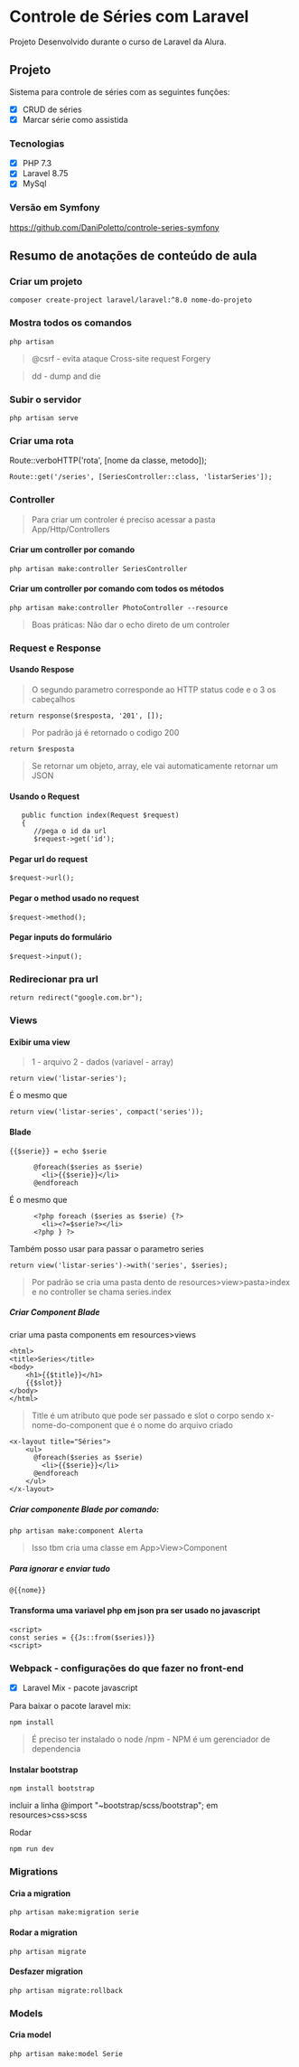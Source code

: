# Controle de Séries com Laravel
Projeto Desenvolvido durante o curso de Laravel da Alura. 

## Projeto
Sistema para controle de séries com as seguintes funções:
- [x] CRUD de séries
- [x] Marcar série como assistida

### Tecnologias
- [x] PHP 7.3
- [x] Laravel 8.75
- [x] MySql

### Versão em Symfony
https://github.com/DaniPoletto/controle-series-symfony

## Resumo de anotações de conteúdo de aula
### Criar um projeto
```
composer create-project laravel/laravel:^8.0 nome-do-projeto
```

### Mostra todos os comandos
```
php artisan
```

> @csrf - evita ataque Cross-site request Forgery

> dd - dump and die

### Subir o servidor
```
php artisan serve
```

### Criar uma rota
Route::verboHTTP('rota', [nome da classe, metodo]);

```
Route::get('/series', [SeriesController::class, 'listarSeries']);
```

### Controller

> Para criar um controler é preciso acessar a pasta App/Http/Controllers

#### Criar um controller por comando
```
php artisan make:controller SeriesController
```

#### Criar um controller por comando com todos os métodos
```
php artisan make:controller PhotoController --resource
```

> Boas práticas: Não dar o echo direto de um controler

### Request e Response
#### Usando Respose

> O segundo parametro corresponde ao HTTP status code e o 3 os cabeçalhos

```
return response($resposta, '201', []); 
```

>Por padrão já é retornado o codigo 200
```
return $resposta
```

> Se retornar um objeto, array, ele vai automaticamente retornar um JSON

#### Usando o Request
```
   public function index(Request $request)
   {
      //pega o id da url
      $request->get('id');
```

#### Pegar url do request
```
$request->url();
```

#### Pegar o method usado no request
```
$request->method();
```

#### Pegar inputs do formulário
```
$request->input();
```

### Redirecionar pra url
```
return redirect("google.com.br");
```

### Views
#### Exibir uma view

> 1 - arquivo
> 2 - dados (variavel - array)

```
return view('listar-series');
```

É o mesmo que 

```
return view('listar-series', compact('series'));
```

#### Blade

```
{{$serie}} = echo $serie
```

```
      @foreach($series as $serie)
        <li>{{$serie}}</li>
      @endforeach
```

É o mesmo que
```
      <?php foreach ($series as $serie) {?>
        <li><?=$serie?></li>
      <?php } ?>
```

Também posso usar para passar o parametro series
```
return view('listar-series')->with('series', $series);
```

> Por padrão se cria uma pasta dento de resources>view>pasta>index e no controller se chama series.index

##### Criar Component Blade
criar uma pasta components em resources>views 

```
<html>
<title>Series</title>
<body>
    <h1>{{$title}}</h1>
    {{$slot}}
</body>
</html>
```

> Title é um atributo que pode ser passado e slot o corpo sendo x-nome-do-component que é o nome do arquivo criado
```
<x-layout title="Séries">
    <ul>
      @foreach($series as $serie)
        <li>{{$serie}}</li>
      @endforeach
    </ul>
</x-layout>
```

##### Criar componente Blade por comando:

```
php artisan make:component Alerta
```

> Isso tbm cria uma classe em  App>View>Component

##### Para ignorar e enviar tudo
```
@{{nome}}
```

#### Transforma uma variavel php em json pra ser usado no javascript
```
<script>
const series = {{Js::from($series)}}
<script>
```

### Webpack - configurações do que fazer no front-end
- [x] Laravel Mix - pacote javascript

Para baixar o pacote laravel mix:
```
npm install
```

> É preciso ter instalado o node /npm - NPM é um gerenciador de dependencia

#### Instalar bootstrap

```
npm install bootstrap
```

incluir a linha
@import "~bootstrap/scss/bootstrap"; em resources>css>scss

Rodar 

```
npm run dev
```

### Migrations

#### Cria a migration

```
php artisan make:migration serie
```

#### Rodar a migration

```
php artisan migrate
```

#### Desfazer migration

```
php artisan migrate:rollback 
```

### Models
#### Cria model

```
php artisan make:model Serie
```
